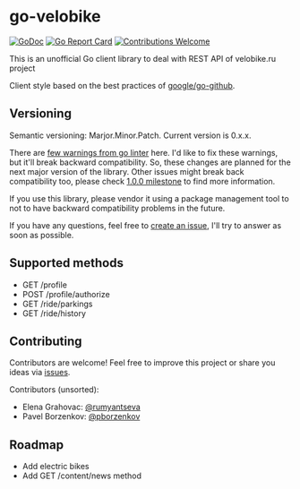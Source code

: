 # go-velobike

[![GoDoc](https://godoc.org/github.com/rumyantseva/go-velobike/velobike?status.svg)](https://godoc.org/github.com/rumyantseva/go-velobike/velobike)
[![Go Report Card](https://goreportcard.com/badge/github.com/rumyantseva/go-velobike)](https://goreportcard.com/report/github.com/rumyantseva/go-velobike)
[![Contributions Welcome](https://img.shields.io/badge/contributions-welcome-brightgreen.svg?style=flat)](https://github.com/rumyantseva/go-velobike/issues)

This is an unofficial Go client library to deal with REST API of velobike.ru project

Client style based on the best practices of [google/go-github](https://github.com/google/go-github).

## Versioning

Semantic versioning: Marjor.Minor.Patch.
Current version is 0.x.x.

There are [few warnings from go linter](https://github.com/rumyantseva/go-velobike/issues/2) here. I'd like to fix these warnings, but it'll break backward compatibility. So, these changes are planned for the next major version of the library. Other issues might break back compatibility too, please check [1.0.0 milestone](https://github.com/rumyantseva/go-velobike/milestone/3) to find more information.

If you use this library, please vendor it using a package management tool to not to have backward compatibility problems in the future. 

If you have any questions, feel free to [create an issue](https://github.com/rumyantseva/go-velobike/issues/new), I'll try to answer as soon as possible.

## Supported methods

* GET /profile
* POST /profile/authorize
* GET /ride/parkings
* GET /ride/history

## Contributing

Contributors are welcome! Feel free to improve this project or share you ideas via [issues](https://github.com/rumyantseva/go-velobike/issues).

Contributors (unsorted):

- Elena Grahovac: [@rumyantseva](https://github.com/rumyantseva)
- Pavel Borzenkov: [@pborzenkov](https://github.com/pborzenkov)


## Roadmap

* Add electric bikes
* Add GET /content/news method
